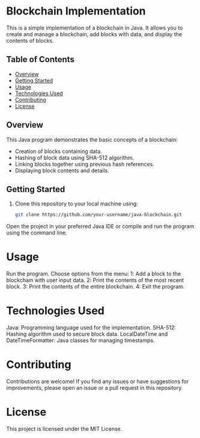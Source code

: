 # Blockchain Implementation

This is a simple implementation of a blockchain in Java. It allows you to create and manage a blockchain, add blocks with data, and display the contents of blocks.

## Table of Contents

- [Overview](#overview)
- [Getting Started](#getting-started)
- [Usage](#usage)
- [Technologies Used](#technologies-used)
- [Contributing](#contributing)
- [License](#license)

## Overview

This Java program demonstrates the basic concepts of a blockchain:

- Creation of blocks containing data.
- Hashing of block data using SHA-512 algorithm.
- Linking blocks together using previous hash references.
- Displaying block contents and details.

## Getting Started

1. Clone this repository to your local machine using:
   ```bash
   git clone https://github.com/your-username/java-blockchain.git
Open the project in your preferred Java IDE or compile and run the program using the command line.
# Usage
Run the program.
Choose options from the menu:
1: Add a block to the blockchain with user input data.
2: Print the contents of the most recent block.
3: Print the contents of the entire blockchain.
4: Exit the program.
# Technologies Used
Java: Programming language used for the implementation.
SHA-512: Hashing algorithm used to secure block data.
LocalDateTime and DateTimeFormatter: Java classes for managing timestamps.
# Contributing
Contributions are welcome! If you find any issues or have suggestions for improvements, please open an issue or a pull request in this repository.

# License
This project is licensed under the MIT License.
